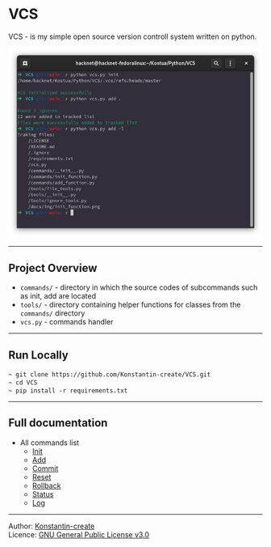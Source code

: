 # VCS
VCS - is my simple open source version controll system written on python.


![Directory initialization syntax](/docs/img/banner.png)

___

## Project Overview
- `commands/` - directory in which the source codes of subcommands such as init, add are located
- `tools/` - directory containing helper functions for classes from the `commands/` directory
- `vcs.py` - commands handler

___

## Run Locally
```
~ git clone https://github.com/Konstantin-create/VCS.git
~ cd VCS
~ pip install -r requirements.txt
```

___

## Full documentation

- All commands list
    - [Init](/docs/init.md)
    - [Add](/docs/add.md)
    - [Commit](/docs/commit.md)
    - [Reset](/docs/reset.md)
    - [Rollback](/docs/rollback.md)
    - [Status](/docs/status.md)
    - [Log](/docs/log.md)
___

Author: [Konstantin-create](https://github.com/Konstantin-create)
\
Licence: [GNU General Public License v3.0](/LICENSE)